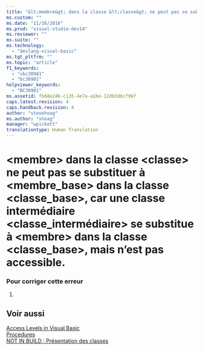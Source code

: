 ```yaml
---
title: "&lt;membre&gt; dans la classe &lt;classe&gt; ne peut pas se substituer &#224; &lt;membre_base&gt; dans la classe &lt;classe_base&gt;, car une classe interm&#233;diaire &lt;classe_interm&#233;diaire&gt; se substitue &#224; &lt;membre&gt; dans la classe &lt;classe_base&gt;, mais n’est pas accessible. | Microsoft Docs"
ms.custom: ""
ms.date: "11/16/2016"
ms.prod: "visual-studio-dev14"
ms.reviewer: ""
ms.suite: ""
ms.technology: 
  - "devlang-visual-basic"
ms.tgt_pltfrm: ""
ms.topic: "article"
f1_keywords: 
  - "vbc30981"
  - "bc30981"
helpviewer_keywords: 
  - "BC30981"
ms.assetid: fb68e246-c135-4e7a-a1be-12d83dbcf96f
caps.latest.revision: 4
caps.handback.revision: 4
author: "stevehoag"
ms.author: "shoag"
manager: "wpickett"
translationtype: Human Translation
---
```

# &lt;membre&gt; dans la classe &lt;classe&gt; ne peut pas se substituer &#224; &lt;membre_base&gt; dans la classe &lt;classe_base&gt;, car une classe interm&#233;diaire &lt;classe_interm&#233;diaire&gt; se substitue &#224; &lt;membre&gt; dans la classe &lt;classe_base&gt;, mais n’est pas accessible.
### Pour corriger cette erreur  
  
1.  
  
## Voir aussi  
 [Access Levels in Visual Basic](../../visual-basic/programming-guide/language-features/declared-elements/access-levels.md)   
 [Procedures](../../visual-basic/programming-guide/language-features/procedures/index.md)   
 [NOT IN BUILD : Présentation des classes](http://msdn.microsoft.com/fr-fr/cc2355a2-cb98-4353-9440-736585aec46c)